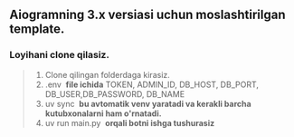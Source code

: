 ## Aiogramning 3.x versiasi uchun moslashtirilgan template.

### Loyihani clone qilasiz.

> 1.  Clone qilingan folderdaga kirasiz.
> 2.  .env  **file ichida** TOKEN, ADMIN\_ID, DB\_HOST, DB\_PORT, DB\_USER,DB\_PASSWORD, DB\_NAME
> 3.  uv sync  **bu avtomatik venv yaratadi va kerakli barcha kutubxonalarni ham o'rnatadi.**
> 4.  uv run main.py  **orqali botni ishga tushurasiz**